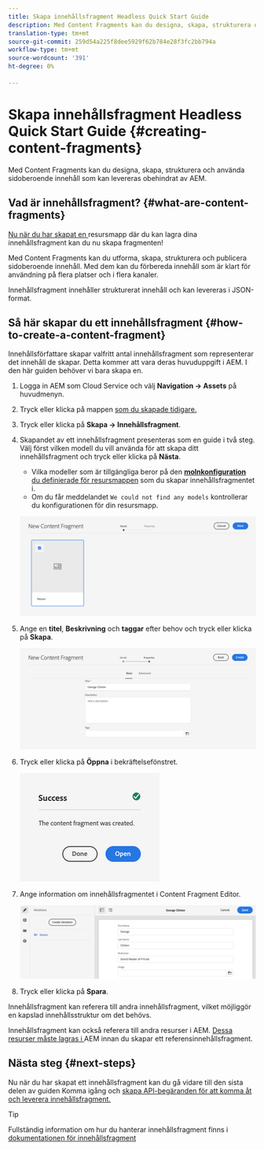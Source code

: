 ```yaml
---
title: Skapa innehållsfragment Headless Quick Start Guide
description: Med Content Fragments kan du designa, skapa, strukturera och använda sidoberoende innehåll som kan levereras obehindrat av AEM.
translation-type: tm+mt
source-git-commit: 259d54a225f8dee5929f62b784e28f3fc2bb794a
workflow-type: tm+mt
source-wordcount: '391'
ht-degree: 0%

---
```



# Skapa innehållsfragment Headless Quick Start Guide {#creating-content-fragments}

Med Content Fragments kan du designa, skapa, strukturera och använda sidoberoende innehåll som kan levereras obehindrat av AEM.

## Vad är innehållsfragment? {#what-are-content-fragments}

[Nu när du har skapat en ](create-assets-folder.md) resursmapp där du kan lagra dina innehållsfragment kan du nu skapa fragmenten!

Med Content Fragments kan du utforma, skapa, strukturera och publicera sidoberoende innehåll. Med dem kan du förbereda innehåll som är klart för användning på flera platser och i flera kanaler.

Innehållsfragment innehåller strukturerat innehåll och kan levereras i JSON-format.

## Så här skapar du ett innehållsfragment {#how-to-create-a-content-fragment}

Innehållsförfattare skapar valfritt antal innehållsfragment som representerar det innehåll de skapar. Detta kommer att vara deras huvuduppgift i AEM. I den här guiden behöver vi bara skapa en.

1. Logga in AEM som Cloud Service och välj **Navigation -> Assets** på huvudmenyn.
1. Tryck eller klicka på mappen [som du skapade tidigare.](create-assets-folder.md)
1. Tryck eller klicka på **Skapa -> Innehållsfragment**.
1. Skapandet av ett innehållsfragment presenteras som en guide i två steg. Välj först vilken modell du vill använda för att skapa ditt innehållsfragment och tryck eller klicka på **Nästa**.
   * Vilka modeller som är tillgängliga beror på den [**molnkonfiguration** du definierade för resursmappen](create-assets-folder.md) som du skapar innehållsfragmentet i.
   * Om du får meddelandet `We could not find any models` kontrollerar du konfigurationen för din resursmapp.

   ![Välj innehållsfragmentmodell](../assets/content-fragment-model-select.png)
1. Ange en **titel**, **Beskrivning** och **taggar** efter behov och tryck eller klicka på **Skapa**.

   ![Skapa innehållsfragment](../assets/content-fragment-create.png)
1. Tryck eller klicka på **Öppna** i bekräftelsefönstret.

   ![Bekräftelse på att innehållsfragment har skapats](../assets/content-fragment-confirmation.png)
1. Ange information om innehållsfragmentet i Content Fragment Editor.

   ![Innehållsfragmentsredigerare](../assets/content-fragment-edit.png)
1. Tryck eller klicka på **Spara**.

Innehållsfragment kan referera till andra innehållsfragment, vilket möjliggör en kapslad innehållsstruktur om det behövs.

Innehållsfragment kan också referera till andra resurser i AEM. [Dessa resurser måste lagras i ](/help/assets/manage-digital-assets.md) AEM innan du skapar ett referensinnehållsfragment.

## Nästa steg {#next-steps}

Nu när du har skapat ett innehållsfragment kan du gå vidare till den sista delen av guiden Komma igång och [skapa API-begäranden för att komma åt och leverera innehållsfragment.](create-api-request.md)

>[!TIP]
>
>Fullständig information om hur du hanterar innehållsfragment finns i [dokumentationen för innehållsfragment](/help/assets/content-fragments/content-fragments.md)
